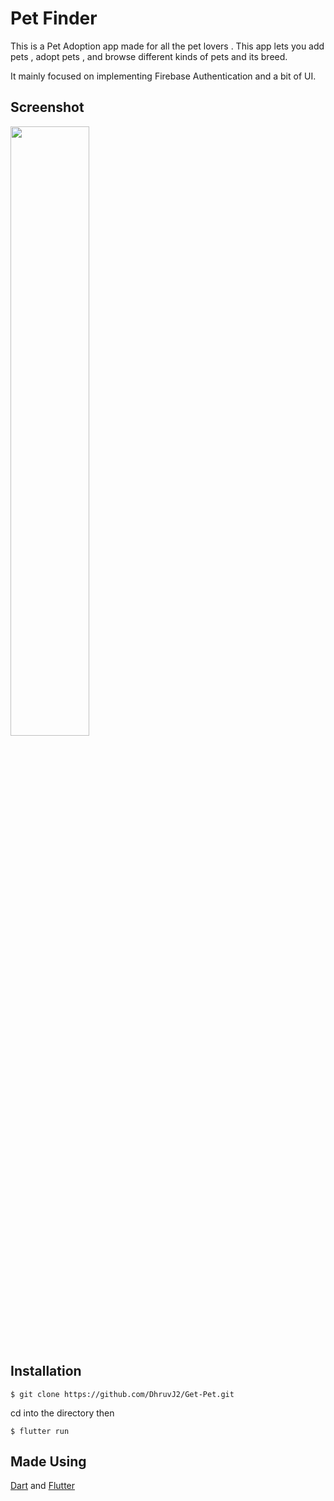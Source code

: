# Pet Finder

This is a Pet Adoption app made for all the pet lovers .
This app lets you add pets , adopt pets , and browse different kinds of pets and its breed.

It mainly focused on implementing Firebase Authentication and a bit of UI.

## Screenshot

<img src="https://user-images.githubusercontent.com/79400453/144842474-b780d498-ec18-48fd-8b68-c0f114b609d1.png" width=50% height=50%>

## Installation
```shell
$ git clone https://github.com/DhruvJ2/Get-Pet.git
```
cd into the directory then
```shell
$ flutter run
```

## Made Using
[Dart](https://dart.dev/) and [Flutter](https://flutter.dev/docs)
